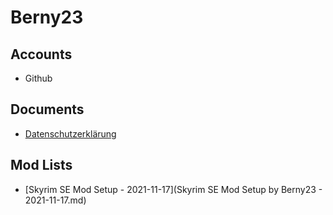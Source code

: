 # Berny23

## Accounts
* Github

## Documents
* [Datenschutzerklärung](Datenschutz.html)

## Mod Lists
* [Skyrim SE Mod Setup - 2021-11-17](Skyrim SE Mod Setup by Berny23 - 2021-11-17.md)

